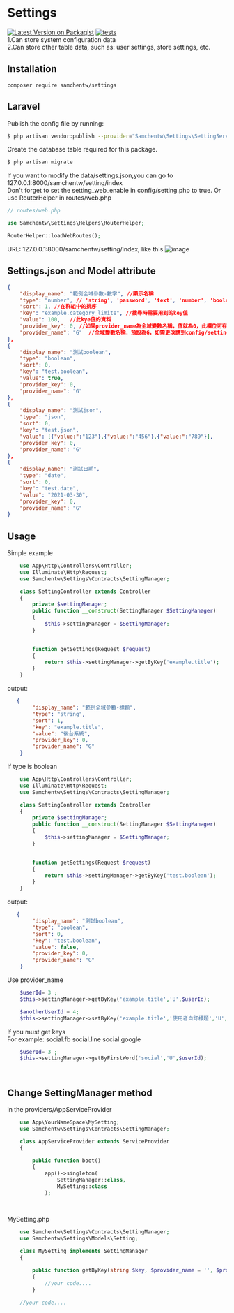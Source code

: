 # Settings
[![Latest Version on Packagist](https://img.shields.io/packagist/v/samchentw/settings.svg?style=flat-square)](https://packagist.org/packages/samchentw/settings)
[![tests](https://github.com/samchentw/settings/actions/workflows/tests.yml/badge.svg)](https://github.com/samchentw/settings/actions/workflows/tests.yml)  
1.Can store system configuration data  
2.Can store other table data, such as: user settings, store settings, etc.  


## Installation
`composer require samchentw/settings`


## Laravel
Publish the config file by running: 
```sh
$ php artisan vendor:publish --provider="Samchentw\Settings\SettingServiceProvider"
```
Create the database table required for this package.
```sh
$ php artisan migrate
```
If you want to modify the data/settings.json,you can go to 127.0.0.1:8000/samchentw/setting/index  
Don't forget to set the setting_web_enable in config/setting.php to true.
Or use RouterHelper in routes/web.php

```php
// routes/web.php

use Samchentw\Settings\Helpers\RouterHelper;

RouterHelper::loadWebRoutes();

```

URL: 127.0.0.1:8000/samchentw/setting/index, like this
![image](https://user-images.githubusercontent.com/89454932/143267343-7feb1974-1983-4a2c-a7cf-3fe91d840f5c.png)


## Settings.json and Model attribute
```json
{
    "display_name": "範例全域參數-數字", //顯示名稱
    "type": "number", // 'string', 'password', 'text', 'number', 'boolean', 'html', 'date', 'date_time','json'
    "sort": 1, //在群組中的排序
    "key": "example.category_limite", //搜尋時需要用到的key值
    "value": 100,   //此kye值的資料
    "provider_key": 0, //如果provider_name為全域變數名稱，值就為0，此欄位可存UserId或其他表Id
    "provider_name": "G"  //全域變數名稱，預設為G，如需更改請到config/setting.php修改
},
{
    "display_name": "測試boolean",
    "type": "boolean",
    "sort": 0,
    "key": "test.boolean",
    "value": true,
    "provider_key": 0,
    "provider_name": "G"
},
{
    "display_name": "測試json",
    "type": "json",
    "sort": 0,
    "key": "test.json",
    "value": [{"value:":"123"},{"value:":"456"},{"value:":"789"}],
    "provider_key": 0,
    "provider_name": "G"
},
{
    "display_name": "測試日期",
    "type": "date",
    "sort": 0,
    "key": "test.date",
    "value": "2021-03-30",
    "provider_key": 0,
    "provider_name": "G"
}
```

## Usage

Simple example

```php
    use App\Http\Controllers\Controller;
    use Illuminate\Http\Request;
    use Samchentw\Settings\Contracts\SettingManager;

    class SettingController extends Controller
    {
        private $settingManager;
        public function __construct(SettingManager $SettingManager)
        {
            $this->settingManager = $SettingManager;
        }


        function getSettings(Request $request)
        {
            return $this->settingManager->getByKey('example.title');
        }
    }
```

output:
```json
   {
        "display_name": "範例全域參數-標題",
        "type": "string",
        "sort": 1,
        "key": "example.title",
        "value": "後台系統",
        "provider_key": 0,
        "provider_name": "G"
    }
```

If type is boolean

```php
    use App\Http\Controllers\Controller;
    use Illuminate\Http\Request;
    use Samchentw\Settings\Contracts\SettingManager;

    class SettingController extends Controller
    {
        private $settingManager;
        public function __construct(SettingManager $SettingManager)
        {
            $this->settingManager = $SettingManager;
        }


        function getSettings(Request $request)
        {
            return $this->settingManager->getByKey('test.boolean');
        }
    }
```

output:
```json
   {
        "display_name": "測試boolean",
        "type": "boolean",
        "sort": 0,
        "key": "test.boolean",
        "value": false,
        "provider_key": 0,
        "provider_name": "G"
    }
```

Use provider_name 
```php
    $userId= 3 ;
    $this->settingManager->getByKey('example.title','U',$userId);

    $anotherUserId = 4;
    $this->settingManager->setByKey('example.title','使用者自訂標題','U',$anotherUserId);
```

If you must get keys  
For example:
    social.fb
    social.line
    social.google

```php
    $userId= 3 ;
    $this->settingManager->getByFirstWord('social','U',$userId);

   
```

## Change SettingManager method
in the providers/AppServiceProvider

```php
    use App\YourNameSpace\MySetting;
    use Samchentw\Settings\Contracts\SettingManager;

    class AppServiceProvider extends ServiceProvider
    {

        public function boot()
        {
            app()->singleton(
                SettingManager::class,
                MySetting::class
            );

   
```

MySetting.php
```php
    use Samchentw\Settings\Contracts\SettingManager;
    use Samchentw\Settings\Models\Setting;
    
    class MySetting implements SettingManager
    {

        public function getByKey(string $key, $provider_name = '', $provider_key = null)
        {
            //your code....
        }

    //your code....
```
